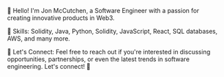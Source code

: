 👋 Hello! I'm Jon McCutchen, a Software Engineer with a passion for creating innovative products in Web3.

🔗 Skills:
Solidity, Java, Python, Solidity, JavaScript, React, SQL databases, AWS, and many more.

📩 Let's Connect:
Feel free to reach out if you're interested in discussing opportunities, partnerships, or even the latest trends in software engineering. Let's connect! 🤝

